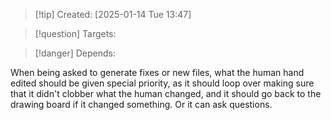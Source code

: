 
>[!tip] Created: [2025-01-14 Tue 13:47]

>[!question] Targets: 

>[!danger] Depends: 

When being asked to generate fixes or new files, what the human hand edited should be given special priority, as it should loop over making sure that it didn't clobber what the human changed, and it should go back to the drawing board if it changed something.  Or it can ask questions.